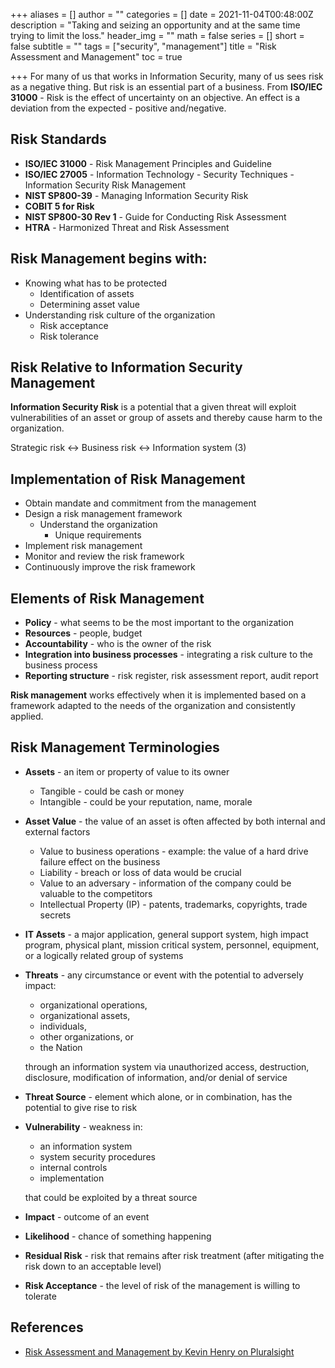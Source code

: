 +++
aliases = []
author = ""
categories = []
date = 2021-11-04T00:48:00Z
description = "Taking and seizing an opportunity and at the same time trying to limit the loss."
header_img = ""
math = false
series = []
short = false
subtitle = ""
tags = ["security", "management"]
title = "Risk Assessment and Management"
toc = true

+++
For many of us that works in Information Security, many of us sees risk as a negative thing. But risk is an essential part of a business. From **ISO/IEC 31000** - Risk is the effect of uncertainty on an objective. An effect is a deviation from the expected - positive and/negative.

## Risk Standards

* **ISO/IEC 31000** - Risk Management Principles and Guideline
* **ISO/IEC 27005** - Information Technology - Security Techniques - Information Security Risk Management
* **NIST SP800-39** - Managing Information Security Risk
* **COBIT 5 for Risk**
* **NIST SP800-30 Rev 1** - Guide for Conducting Risk Assessment
* **HTRA** - Harmonized Threat and Risk Assessment

## Risk Management begins with:

* Knowing what has to be protected
  * Identification of assets
  * Determining asset value
* Understanding risk culture of the organization
  * Risk acceptance
  * Risk tolerance

## Risk Relative to Information Security Management

**Information Security Risk** is a potential that a given threat will exploit vulnerabilities of an asset or group of assets and thereby cause harm to the organization.

Strategic risk <-> Business risk <-> Information system (3)

## Implementation of Risk Management

* Obtain mandate and commitment from the management
* Design a risk management framework
  * Understand the organization
    * Unique requirements
* Implement risk management
* Monitor and review the risk framework
* Continuously improve the risk framework

## Elements of Risk Management

* **Policy** - what seems to be the most important to the organization
* **Resources** - people, budget
* **Accountability** - who is the owner of the risk
* **Integration into business processes** - integrating a risk culture to the business process
* **Reporting structure** - risk register, risk assessment report, audit report

**Risk management** works effectively when it is implemented based on a framework adapted to the needs of the organization and consistently applied.

## Risk Management Terminologies

* **Assets** - an item or property of value to its owner
  * Tangible - could be cash or money
  * Intangible - could be your reputation, name, morale
* **Asset Value** - the value of an asset is often affected by both internal and external factors
  * Value to business operations - example: the value of a hard drive failure effect on the business
  * Liability - breach or loss of data would be crucial
  * Value to an adversary - information of the company could be valuable to the competitors
  * Intellectual Property (IP) - patents, trademarks, copyrights, trade secrets
* **IT Assets** - a major application, general support system, high impact program, physical plant, mission critical system, personnel, equipment, or a logically related group of systems
* **Threats** - any circumstance or event with the potential to adversely impact:
  * organizational operations,
  * organizational assets,
  * individuals,
  * other organizations, or
  * the Nation

  through an information system via unauthorized access, destruction, disclosure, modification of information, and/or denial of service
* **Threat Source** - element which alone, or in combination, has the potential to give rise to risk
* **Vulnerability** - weakness in:
  * an information system
  * system security procedures
  * internal controls
  * implementation

  that could be exploited by a threat source
* **Impact** - outcome of an event
* **Likelihood** - chance of something happening
* **Residual Risk** - risk that remains after risk treatment (after mitigating the risk down to an acceptable level)
* **Risk Acceptance** - the level of risk of the management is willing to tolerate

## References

* [Risk Assessment and Management by Kevin Henry on Pluralsight](https://app.pluralsight.com/library/courses/risk-assessment-management/table-of-contents)